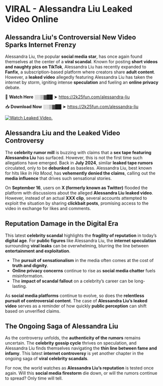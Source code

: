 # VIRAL - Alessandra Liu Leaked Video Online

## **Alessandra Liu's Controversial New Video Sparks Internet Frenzy**  

Alessandra Liu, the popular **social media star**, has once again found themselves at the center of a **viral scandal**. Known for posting **short videos and naughty pics on TikTok**, Alessandra Liu has recently expanded to **Fanfix**, a subscription-based platform where creators share **adult content**. However, a **leaked video** allegedly featuring Alessandra Liu has taken the internet by storm, igniting intense **speculation** and fueling an **online privacy** debate.  

🔴 **Watch Here** ░░▒▓██ ➤ https://2k25fun.com/alessandra-liu  

📥 **Download Now** ░░▒▓██ ➤ https://2k25fun.com/alessandra-liu  

[![Watch Leaked Video.](https://miro.medium.com/v2/resize:fit:828/format:webp/1*cilzJN44JGOrTw9NJCrNHA.gif "Watch Leaked Video")](https://2k25fun.com/alessandra-liu)

## **Alessandra Liu and the Leaked Video Controversy**  

The **celebrity rumor mill** is buzzing with claims that a **sex tape featuring Alessandra Liu** has surfaced. However, this is not the first time such allegations have emerged. Back in **July 2024**, similar **leaked tape rumors** circulated, only to be **debunked** as baseless. Alessandra Liu, best known for hits like *In Ha Mood*, has **vehemently denied the claims**, calling out the **media influence** that drives such sensational stories.  

On **September 16**, users on **X (formerly known as Twitter)** flooded the platform with discussions about the alleged **Alessandra Liu leaked video**. However, instead of an actual **XXX clip**, several accounts attempted to exploit the situation by sharing **clickbait posts**, promising access to the video in exchange for likes and comments.  

## **Reputation Damage in the Digital Era**  

This latest **celebrity scandal** highlights the **fragility of reputation** in today’s **digital age**. For **public figures** like Alessandra Liu, the **internet speculation** surrounding **viral leaks** can be overwhelming, blurring the line between **entertainment and exploitation**.  

- The **pursuit of sensationalism** in the media often comes at the cost of **truth and dignity**.  
- **Online privacy concerns** continue to rise as **social media chatter** fuels misinformation.  
- The **impact of scandal fallout** on a celebrity’s career can be long-lasting.  

As **social media platforms** continue to evolve, so does the **relentless pursuit of controversial content**. The case of **Alessandra Liu’s leaked video** serves as a reminder of how quickly **public perception** can shift based on unverified claims.  

## **The Ongoing Saga of Alessandra Liu**  

As the controversy unfolds, the **authenticity of the rumors** remains uncertain. The **celebrity gossip cycle** thrives on speculation, and Alessandra Liu finds themselves navigating the **thin line between fame and infamy**. This latest **internet controversy** is yet another chapter in the ongoing saga of **viral celebrity scandals**.  

For now, the world watches as **Alessandra Liu’s reputation** is tested once again. Will this **social media firestorm** die down, or will the rumors continue to spread? Only time will tell.